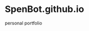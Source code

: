 # SpenBot.github.io
personal portfolio



<!--
font-family: "prestige-elite-std";


<script src="https://use.typekit.net/kkb7mqu.js"></script>
<script>try{Typekit.load({ async: true });}catch(e){}</script>




https://fonts.google.com/specimen/Roboto+Slab

https://fonts.google.com/specimen/Bitter

https://fonts.google.com/specimen/Arvo

https://fonts.google.com/specimen/Rokkitt?selection.family=Rokkitt:300


 -->
